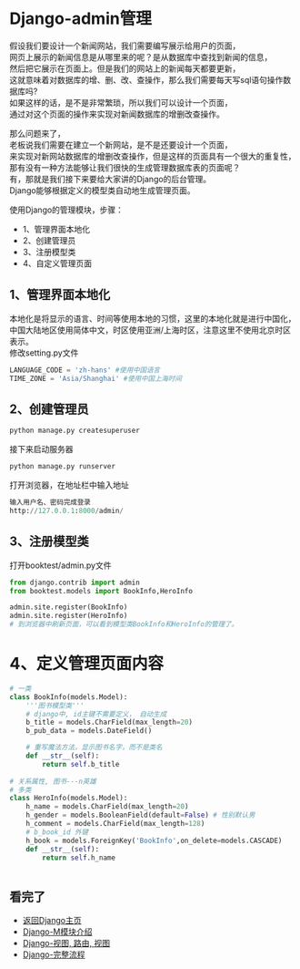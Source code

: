 Django-admin管理  
====

假设我们要设计一个新闻网站，我们需要编写展示给用户的页面，  
网页上展示的新闻信息是从哪里来的呢？是从数据库中查找到新闻的信息，  
然后把它展示在页面上。但是我们的网站上的新闻每天都要更新，  
这就意味着对数据库的增、删、改、查操作，那么我们需要每天写sql语句操作数据库吗?   
如果这样的话，是不是非常繁琐，所以我们可以设计一个页面，  
通过对这个页面的操作来实现对新闻数据库的增删改查操作。  

那么问题来了，  
老板说我们需要在建立一个新网站，是不是还要设计一个页面，  
来实现对新网站数据库的增删改查操作，但是这样的页面具有一个很大的重复性，  
那有没有一种方法能够让我们很快的生成管理数据库表的页面呢？  
有，那就是我们接下来要给大家讲的Django的后台管理。  
Django能够根据定义的模型类自动地生成管理页面。  

使用Django的管理模块，步骤：    
* 1、管理界面本地化  
* 2、创建管理员  
* 3、注册模型类  
* 4、自定义管理页面  

## 1、管理界面本地化  
本地化是将显示的语言、时间等使用本地的习惯，这里的本地化就是进行中国化，  
中国大陆地区使用简体中文，时区使用亚洲/上海时区，注意这里不使用北京时区表示。  
修改setting.py文件  
```python
LANGUAGE_CODE = 'zh-hans' #使用中国语言
TIME_ZONE = 'Asia/Shanghai' #使用中国上海时间
```

## 2、创建管理员  
```python 
python manage.py createsuperuser
```
接下来启动服务器 
```python
python manage.py runserver
```
打开浏览器，在地址栏中输入地址  
```Python
输入用户名、密码完成登录
http://127.0.0.1:8000/admin/
```

## 3、注册模型类  
打开booktest/admin.py文件   
```python
from django.contrib import admin
from booktest.models import BookInfo,HeroInfo

admin.site.register(BookInfo)
admin.site.register(HeroInfo)
# 到浏览器中刷新页面，可以看到模型类BookInfo和HeroInfo的管理了。
```

# 4、定义管理页面内容  
```python
# 一类
class BookInfo(models.Model):
    '''图书模型类'''
    # django中, id主键不需要定义， 自动生成
    b_title = models.CharField(max_length=20)  
    b_pub_data = models.DateField()            

    # 重写魔法方法，显示图书名字，而不是类名
    def __str__(self):
        return self.b_title
        
# 关系属性, 图书---n英雄
# 多类
class HeroInfo(models.Model):
    h_name = models.CharField(max_length=20)
    h_gender = models.BooleanField(default=False) # 性别默认男
    h_comment = models.CharField(max_length=128)
    # b_book_id 外键
    h_book = models.ForeignKey('BookInfo',on_delete=models.CASCADE)
    def __str__(self):
        return self.h_name
        
```

## 看完了  
- [返回Django主页](https://github.com/KissMyLady/Django)  
- [Django-M模块介绍](https://github.com/KissMyLady/Django/blob/master/Note/django_base_operating2.md)   
- [Django-视图, 路由, 视图](https://github.com/KissMyLady/Django/blob/master/Note/django_base_operating4.md)  
- [Django-完整流程](https://github.com/KissMyLady/Django/blob/master/Note/django_base_operating5.md)
